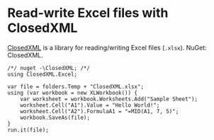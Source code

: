 # Read-write Excel files with ClosedXML

[ClosedXML](https://github.com/ClosedXML/ClosedXML) is a library for reading/writing Excel files (`.xlsx`). NuGet: ClosedXML.

```
/*/ nuget -\ClosedXML; /*/
using ClosedXML.Excel;

var file = folders.Temp + "ClosedXML.xlsx";
using (var workbook = new XLWorkbook()) {
	var worksheet = workbook.Worksheets.Add("Sample Sheet");
	worksheet.Cell("A1").Value = "Hello World!";
	worksheet.Cell("A2").FormulaA1 = "=MID(A1, 7, 5)";
	workbook.SaveAs(file);
}
run.it(file);
```